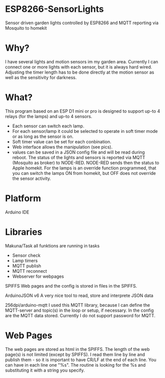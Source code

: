 # ESP8266-SensorLights
Sensor driven garden lights controlled by ESP8266 and MQTT reporting via Mosquito to homekit
# Why?
I have several lights and motion sensors im my garden area. Currently I can connect one or more lights with each sensor, but it is always hard wired. Adjusting the timer length has to be done directly at the motion sensor as well as the sensitivity for darkness.
# What?
This program based on an ESP D1 mini or pro is designed to support up-to 4 relays (for the lamps) and up-to 4 sensors.
- Each sensor can switch each lamp.
- For each sensor/lamp it could be selected to operate in soft timer mode or as long as the sensor is on.
- Soft timer value can be set for each conbination.
- Web interface allows the manipulation (see pics).
- values can be saved in a JSON config file and will be read during reboot.
The status of the lights and sensors is reported via MQTT (Mosquito as broker) to NODE-RED. NODE-RED sends then the status to Apple homekit.
For the lamps is an override function programmed, that you can switch the lamps ON from homekit, but OFF does not override the sensor activity.
# Platform
Arduino IDE
# Libraries
Makuna/Task
  all funktions are running in tasks
  - Sensor check
  - Lamp timers
  - MQTT publish
  - MQTT reconnect
  - Webserver for webpages
  
SPIFFS
  Web pages and the config is stored in files in the SPIFFS.
  
ArduinoJSON v6
  A very nice tool to read, store and interprete JSON data
  
256dpi/arduino-mqtt
  I used this MQTT library, because I can define the MQTT-server and topic(s) in the loop or setup, if necessary. In the config are the MQTT data stored. Currently I do not support password for MQTT.
# Web Pages
  The web pages are stored as html in the SPIFFS. The length of the web page(s) is not limited (except by SPIFFS). I read them line by line and publish them - so it is important to have CR/LF at the end of each line. You can have in each line one "%s". The routine is looking for the %s and substituting it with a string you specify.
